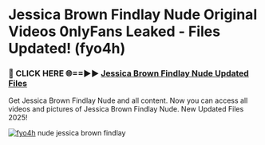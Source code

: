 # Jessica Brown Findlay Nude Original Videos 0nlyFans Leaked - Files Updated! (fyo4h)

<h3>🔴 CLICK HERE 🌐==►► <a href="https://tinyurl.com/5h6xmrr3" rel="nofollow">Jessica Brown Findlay Nude Updated Files</a></h3>

Get Jessica Brown Findlay Nude and all content. Now you can access all videos and pictures of Jessica Brown Findlay Nude. New Updated Files 2025!

[![fyo4h](https://i.imgur.com/KVD873Z.gif)](https://tinyurl.com/5h6xmrr3)
nude jessica brown findlay